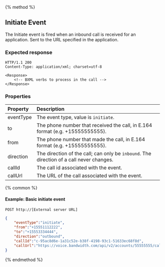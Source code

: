 {% method %}
## Initiate Event

The Initiate event is fired when an inbound call is received for an application. Sent to the URL specified in the application.

### Expected response

```http
HTTP/1.1 200
Content-Type: application/xml; charset=utf-8

<Response>
    <!-- BXML verbs to process in the call -->
</Response>
```

### Properties
| Property  | Description                                                                                       |
|:----------|:--------------------------------------------------------------------------------------------------|
| eventType | The event type, value is `initiate`.                                                              |
| to        | The phone number that received the call, in E.164 format (e.g. +15555555555).                     |
| from      | The phone number that made the call, in E.164 format (e.g. +15555555555).                         |
| direction | The direction of the call; can only be `inbound`. The direction of a call never changes. |
| callId    | The call id associated with the event.                                                            |
| callUrl   | The URL of the call associated with the event.                                                    |

{% common %}

#### Example: Basic initiate event

```
POST http://[External server URL]
```

```json
{
	"eventType":"initiate",
	"from":"+15551112222",
	"to":"+15553334444",
	"direction":"outbound",
	"callId":"c-95ac8d6e-1a31c52e-b38f-4198-93c1-51633ec68f8d",
	"callUrl":"https://voice.bandwidth.com/api/v2/accounts/55555555/calls/c-95ac8d6e-1a31c52e-b38f-4198-93c1-51633ec68f8d"
}
```

{% endmethod %}
